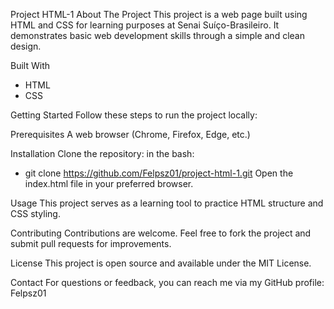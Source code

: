 
Project HTML-1
About The Project
This project is a web page built using HTML and CSS for learning purposes at Senai Suíço-Brasileiro. It demonstrates basic web development skills through a simple and clean design.

Built With
- HTML
- CSS

Getting Started
Follow these steps to run the project locally:

Prerequisites
A web browser (Chrome, Firefox, Edge, etc.)

Installation
Clone the repository:
in the bash:

- git clone https://github.com/Felpsz01/project-html-1.git
Open the index.html file in your preferred browser.

Usage
This project serves as a learning tool to practice HTML structure and CSS styling.

Contributing
Contributions are welcome. Feel free to fork the project and submit pull requests for improvements.

License
This project is open source and available under the MIT License.

Contact
For questions or feedback, you can reach me via my GitHub profile: Felpsz01
